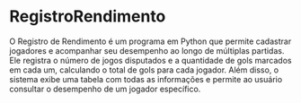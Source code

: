 # RegistroRendimento
O Registro de Rendimento é um programa em Python que permite cadastrar jogadores e acompanhar seu desempenho ao longo de múltiplas partidas. Ele registra o número de jogos disputados e a quantidade de gols marcados em cada um, calculando o total de gols para cada jogador. Além disso, o sistema exibe uma tabela com todas as informações e permite ao usuário consultar o desempenho de um jogador específico.
